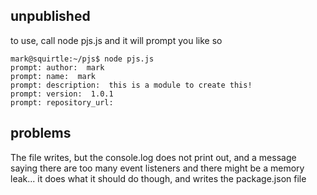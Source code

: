 ## unpublished

to use, call node pjs.js and it will prompt you like so

    mark@squirtle:~/pjs$ node pjs.js 
    prompt: author:  mark
    prompt: name:  mark
    prompt: description:  this is a module to create this!
    prompt: version:  1.0.1
    prompt: repository_url:  
    
## problems 

The file writes, but the console.log does not print out, and a message saying there are too many event listeners and there might be a memory leak... it does what it should do though, and writes the package.json file
